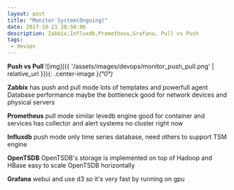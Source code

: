 ```yaml
---
layout: post
title: "Monitor System(Ongoing)"
date: 2017-10-21 20:50:06
description: Zabbix,Influxdb,Prometheus,Grafana, Pull vs Push
tags: 
 - devops
---
```


**Push vs Pull**
![img]({{ '/assets/images/devops/monitor_push_pull.png' | relative_url }}){: .center-image }*(°0°)*

**Zabbix**
has push and pull mode
lots of templates and powerfull agent
Database performance maybe the bottleneck
good for network devices and physical servers

**Prometheus**
pull mode
similar levedb engine
good for container and services
has collector and alert systems
no cluster right now

**Influxdb**
push mode
only time series database, need others to support
TSM engine

**OpenTSDB**
OpenTSDB's storage is implemented on top of Hadoop and HBase
easy to scale OpenTSDB horizontally

**Grafana**
webui and use d3 so it's very fast by running on gpu
